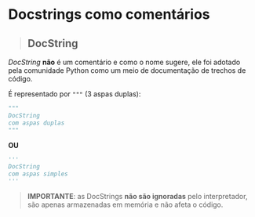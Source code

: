 # Docstrings como comentários

> ## **DocString**

_DocString_ **não** é um comentário e como o nome sugere, ele foi adotado pela comunidade Python como um meio de documentação de trechos de código.

É representado por `"""` (3 aspas duplas):

```python
"""
DocString
com aspas duplas
"""
```

**OU**

```python
'''
DocString
com aspas simples
'''
```

> **IMPORTANTE**: as DocStrings **não são ignoradas** pelo interpretador, são apenas armazenadas em memória e não afeta o código.
